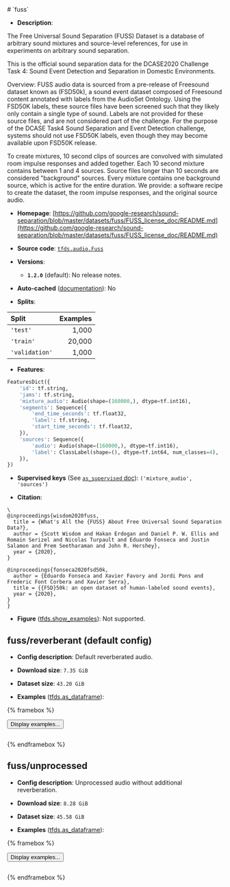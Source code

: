 <div itemscope itemtype="http://schema.org/Dataset">
  <div itemscope itemprop="includedInDataCatalog" itemtype="http://schema.org/DataCatalog">
    <meta itemprop="name" content="TensorFlow Datasets" />
  </div>
  <meta itemprop="name" content="fuss" />
  <meta itemprop="description" content="The Free Universal Sound Separation (FUSS) Dataset is a database of arbitrary&#10;sound mixtures and source-level references, for use in experiments on arbitrary&#10;sound separation.&#10;&#10;This is the official sound separation data for the DCASE2020 Challenge Task 4:&#10;Sound Event Detection and Separation in Domestic Environments.&#10;&#10;Overview: FUSS audio data is sourced from a pre-release of Freesound dataset&#10;known as (FSD50k), a sound event dataset composed of Freesound content annotated&#10;with labels from the AudioSet Ontology. Using the FSD50K labels, these source&#10;files have been screened such that they likely only contain a single type of&#10;sound. Labels are not provided for these source files, and are not considered&#10;part of the challenge. For the purpose of the DCASE Task4 Sound Separation and&#10;Event Detection challenge,  systems should not use FSD50K labels, even though&#10;they may become available upon FSD50K release.&#10;&#10;To create mixtures, 10 second clips of sources are convolved with simulated room&#10;impulse responses and added together. Each 10 second mixture contains between&#10;1 and 4 sources. Source files longer than 10 seconds are considered &quot;background&quot;&#10;sources. Every mixture contains one background source, which is active for the&#10;entire duration. We provide: a software recipe to create the dataset, the room&#10;impulse responses, and the original source audio.&#10;&#10;To use this dataset:&#10;&#10;```python&#10;import tensorflow_datasets as tfds&#10;&#10;ds = tfds.load(&#x27;fuss&#x27;, split=&#x27;train&#x27;)&#10;for ex in ds.take(4):&#10;  print(ex)&#10;```&#10;&#10;See [the guide](https://www.tensorflow.org/datasets/overview) for more&#10;informations on [tensorflow_datasets](https://www.tensorflow.org/datasets).&#10;&#10;" />
  <meta itemprop="url" content="https://www.tensorflow.org/datasets/catalog/fuss" />
  <meta itemprop="sameAs" content="https://github.com/google-research/sound-separation/blob/master/datasets/fuss/FUSS_license_doc/README.md" />
  <meta itemprop="citation" content="\&#10;@inproceedings{wisdom2020fuss,&#10;  title = {What&#x27;s All the {FUSS} About Free Universal Sound Separation Data?},&#10;  author = {Scott Wisdom and Hakan Erdogan and Daniel P. W. Ellis and Romain Serizel and Nicolas Turpault and Eduardo Fonseca and Justin Salamon and Prem Seetharaman and John R. Hershey},&#10;  year = {2020},&#10;}&#10;&#10;@inproceedings{fonseca2020fsd50k,&#10;  author = {Eduardo Fonseca and Xavier Favory and Jordi Pons and Frederic Font Corbera and Xavier Serra},&#10;  title = {{FSD}50k: an open dataset of human-labeled sound events},&#10;  year = {2020},&#10;}&#10;}" />
</div>
# `fuss`

*   **Description**:

The Free Universal Sound Separation (FUSS) Dataset is a database of arbitrary
sound mixtures and source-level references, for use in experiments on arbitrary
sound separation.

This is the official sound separation data for the DCASE2020 Challenge Task 4:
Sound Event Detection and Separation in Domestic Environments.

Overview: FUSS audio data is sourced from a pre-release of Freesound dataset
known as (FSD50k), a sound event dataset composed of Freesound content annotated
with labels from the AudioSet Ontology. Using the FSD50K labels, these source
files have been screened such that they likely only contain a single type of
sound. Labels are not provided for these source files, and are not considered
part of the challenge. For the purpose of the DCASE Task4 Sound Separation and
Event Detection challenge,  systems should not use FSD50K labels, even though
they may become available upon FSD50K release.

To create mixtures, 10 second clips of sources are convolved with simulated room
impulse responses and added together. Each 10 second mixture contains between
1 and 4 sources. Source files longer than 10 seconds are considered "background"
sources. Every mixture contains one background source, which is active for the
entire duration. We provide: a software recipe to create the dataset, the room
impulse responses, and the original source audio.

*   **Homepage**: [https://github.com/google-research/sound-separation/blob/master/datasets/fuss/FUSS_license_doc/README.md](https://github.com/google-research/sound-separation/blob/master/datasets/fuss/FUSS_license_doc/README.md)

*   **Source code**: [`tfds.audio.Fuss`](https://github.com/tensorflow/datasets/tree/master/tensorflow_datasets/audio/fuss.py)

*   **Versions**:

    * **`1.2.0`** (default): No release notes.

*   **Auto-cached** ([documentation](https://www.tensorflow.org/datasets/performances#auto-caching)): No

*   **Splits**:

Split  | Examples
:----- | -------:
`'test'` | 1,000
`'train'` | 20,000
`'validation'` | 1,000

*   **Features**:

```python
FeaturesDict({
    'id': tf.string,
    'jams': tf.string,
    'mixture_audio': Audio(shape=(160000,), dtype=tf.int16),
    'segments': Sequence({
        'end_time_seconds': tf.float32,
        'label': tf.string,
        'start_time_seconds': tf.float32,
    }),
    'sources': Sequence({
        'audio': Audio(shape=(160000,), dtype=tf.int16),
        'label': ClassLabel(shape=(), dtype=tf.int64, num_classes=4),
    }),
})
```

*   **Supervised keys** (See [`as_supervised` doc](https://www.tensorflow.org/datasets/api_docs/python/tfds/load#args)): `('mixture_audio', 'sources')`

*   **Citation**:

```
\
@inproceedings{wisdom2020fuss,
  title = {What's All the {FUSS} About Free Universal Sound Separation Data?},
  author = {Scott Wisdom and Hakan Erdogan and Daniel P. W. Ellis and Romain Serizel and Nicolas Turpault and Eduardo Fonseca and Justin Salamon and Prem Seetharaman and John R. Hershey},
  year = {2020},
}

@inproceedings{fonseca2020fsd50k,
  author = {Eduardo Fonseca and Xavier Favory and Jordi Pons and Frederic Font Corbera and Xavier Serra},
  title = {{FSD}50k: an open dataset of human-labeled sound events},
  year = {2020},
}
}
```

*   **Figure** ([tfds.show_examples](https://www.tensorflow.org/datasets/api_docs/python/tfds/visualization/show_examples)): Not supported.


## fuss/reverberant (default config)

*   **Config description**: Default reverberated audio.

*   **Download size**: `7.35 GiB`

*   **Dataset size**: `43.20 GiB`

*   **Examples** ([tfds.as_dataframe](https://www.tensorflow.org/datasets/api_docs/python/tfds/as_dataframe)):

<!-- mdformat off(HTML should not be auto-formatted) -->

{% framebox %}

<button id="displaydataframe">Display examples...</button>
<div id="dataframecontent" style="overflow-x:scroll"></div>

<script src="https://www.gstatic.com/external_hosted/jquery2.min.js"></script>

<script>
var url = "https://storage.googleapis.com/tfds-data/visualization/dataframe/fuss-reverberant-1.2.0.html";
$(document).ready(() => {
  $("#displaydataframe").click((event) => {
    // Disable the button after clicking (dataframe loaded only once).
    $("#displaydataframe").prop("disabled", true);

    // Pre-fetch and display the content
    $.get(url, (data) => {
      $("#dataframecontent").html(data);
    }).fail(() => {
      $("#dataframecontent").html(
        'Error loading examples. If the error persist, please open '
        + 'a new issue.'
      );
    });
  });
});
</script>

{% endframebox %}

<!-- mdformat on -->

## fuss/unprocessed

*   **Config description**: Unprocessed audio without additional reverberation.

*   **Download size**: `8.28 GiB`

*   **Dataset size**: `45.58 GiB`

*   **Examples**
    ([tfds.as_dataframe](https://www.tensorflow.org/datasets/api_docs/python/tfds/as_dataframe)):

<!-- mdformat off(HTML should not be auto-formatted) -->

{% framebox %}

<button id="displaydataframe">Display examples...</button>
<div id="dataframecontent" style="overflow-x:scroll"></div>
<script src="https://www.gstatic.com/external_hosted/jquery2.min.js"></script>
<script>
var url = "https://storage.googleapis.com/tfds-data/visualization/dataframe/fuss-unprocessed-1.2.0.html";
$(document).ready(() => {
  $("#displaydataframe").click((event) => {
    // Disable the button after clicking (dataframe loaded only once).
    $("#displaydataframe").prop("disabled", true);

    // Pre-fetch and display the content
    $.get(url, (data) => {
      $("#dataframecontent").html(data);
    }).fail(() => {
      $("#dataframecontent").html(
        'Error loading examples. If the error persist, please open '
        + 'a new issue.'
      );
    });
  });
});
</script>

{% endframebox %}

<!-- mdformat on -->